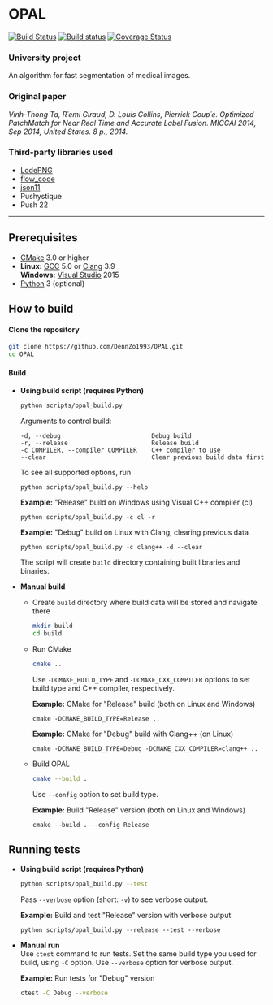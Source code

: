 # OPAL
[![Build Status](https://travis-ci.org/DennZo1993/OPAL.svg?branch=master)](https://travis-ci.org/DennZo1993/OPAL) [![Build status](https://ci.appveyor.com/api/projects/status/a3vbuu8mwv80ci0p?svg=true)](https://ci.appveyor.com/project/DennZo1993/opal) [![Coverage Status](https://coveralls.io/repos/github/DennZo1993/OPAL/badge.svg?branch=master)](https://coveralls.io/github/DennZo1993/OPAL?branch=master)

### University project

An algorithm for fast segmentation of medical images.

### Original paper

*Vinh-Thong Ta, R´emi Giraud, D. Louis Collins, Pierrick Coup´e. Optimized PatchMatch for
Near Real Time and Accurate Label Fusion. MICCAI 2014, Sep 2014, United States. 8 p.,
2014.*

### Third-party libraries used
- [LodePNG](https://github.com/lvandeve/lodepng)
- [flow_code](http://sintel.is.tue.mpg.de/downloads)
- [json11](https://github.com/dropbox/json11)
- Pushystique
- Push 22

- - -

## Prerequisites

- [CMake](https://cmake.org/download/) 3.0 or higher
- **Linux:** [GCC](https://gcc.gnu.org/) 5.0 or [Clang](http://releases.llvm.org/download.html) 3.9  
  **Windows:** [Visual Studio](https://www.visualstudio.com) 2015
- [Python](https://www.python.org/) 3 (optional)

## How to build

#### Clone the repository  
```bash
git clone https://github.com/DennZo1993/OPAL.git
cd OPAL
```
#### Build
- **Using build script (requires Python)**  
  ```bash
  python scripts/opal_build.py
  ```
  Arguments to control build:
  ```
  -d, --debug                         Debug build
  -r, --release                       Release build
  -c COMPILER, --compiler COMPILER    C++ compiler to use
  --clear                             Clear previous build data first
  ```
  To see all supported options, run
  ```
  python scripts/opal_build.py --help
  ```
  **Example:** "Release" build on Windows using Visual C++ compiler (cl)
  ```
  python scripts/opal_build.py -c cl -r
  ```
  **Example:** "Debug" build on Linux with Clang, clearing previous data
  ```
  python scripts/opal_build.py -c clang++ -d --clear
  ```
  The script will create `build` directory containing built libraries and binaries.
  
- **Manual build**  
  * Create `build` directory where build data will be stored and navigate there
    ```bash
    mkdir build
    cd build
    ```
  * Run CMake
    ```bash
    cmake ..
    ```
    Use `-DCMAKE_BUILD_TYPE` and `-DCMAKE_CXX_COMPILER` options to set build type and C++ compiler, respectively.
    
    **Example:** CMake for "Release" build (both on Linux and Windows)
    ```
    cmake -DCMAKE_BUILD_TYPE=Release ..
    ```
    **Example:** CMake for "Debug" build with Clang++ (on Linux)
    ```
    cmake -DCMAKE_BUILD_TYPE=Debug -DCMAKE_CXX_COMPILER=clang++ ..
    ```
  * Build OPAL
    ```bash
    cmake --build .
    ```
    Use `--config` option to set build type.
    
    **Example:** Build "Release" version (both on Linux and Windows)
    ```
    cmake --build . --config Release
    ```

## Running tests

- **Using build script (requires Python)**  
  ```bash
  python scripts/opal_build.py --test
  ```
  Pass `--verbose` option (short: `-v`) to see verbose output.
  
  **Example:** Build and test "Release" version with verbose output
  ```
  python scripts/opal_build.py --release --test --verbose
  ```

- **Manual run**  
  Use `ctest` command to run tests. Set the same build type you used for build, using `-C` option. Use `--verbose` option for verbose output.
  
  **Example:** Run tests for "Debug" version
  ```bash
  ctest -C Debug --verbose
  ```
